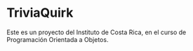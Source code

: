 # TriviaQuirk
Este es un proyecto del Instituto de Costa Rica, en el curso de Programación Orientada a Objetos. 
